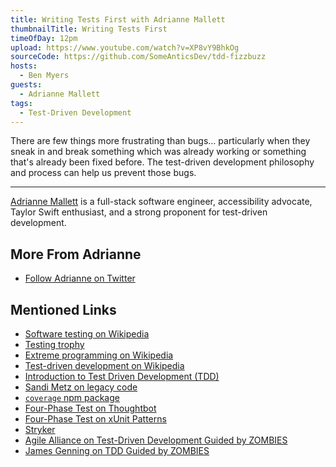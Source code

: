 ```yaml
---
title: Writing Tests First with Adrianne Mallett
thumbnailTitle: Writing Tests First
timeOfDay: 12pm
upload: https://www.youtube.com/watch?v=XP8vY9BhkOg
sourceCode: https://github.com/SomeAnticsDev/tdd-fizzbuzz
hosts:
  - Ben Myers
guests:
  - Adrianne Mallett
tags:
  - Test-Driven Development
---
```


There are few things more frustrating than bugs… particularly when they sneak in and break something which was already working or something that's already been fixed before. The test-driven development philosophy and process can help us prevent those bugs.

---

[Adrianne Mallett](https://twitter.com/mennairda) is a full-stack software engineer, accessibility advocate, Taylor Swift enthusiast, and a strong proponent for test-driven development.

## More From Adrianne

- [Follow Adrianne on Twitter](https://twitter.com/mennairda)

## Mentioned Links

- [Software testing on Wikipedia](http://en.wikipedia.org/wiki/Software_testing)
- [Testing trophy](https://kentcdodds.com/blog/write-tests)
- [Extreme programming on Wikipedia](https://en.wikipedia.org/wiki/Extreme_programming)
- [Test-driven development on Wikipedia](https://en.wikipedia.org/wiki/Test-driven_development)
- [Introduction to Test Driven Development (TDD)](http://agiledata.org/essays/tdd.html)
- [Sandi Metz on legacy code](https://www.youtube.com/watch?v=8bZh5LMaSmE)
- [`coverage` npm package](https://www.youtube.com/watch?v=8bZh5LMaSmE)
- [Four-Phase Test on Thoughtbot](https://thoughtbot.com/blog/four-phase-test)
- [Four-Phase Test on xUnit Patterns](http://xunitpatterns.com/Four%20Phase%20Test.html)
- [Stryker](https://stryker-mutator.io)
- [Agile Alliance on Test-Driven Development Guided by ZOMBIES](https://www.agilealliance.org/resources/sessions/test-driven-development-guided-by-zombies/)
- [James Genning on TDD Guided by ZOMBIES](http://blog.wingman-sw.com/tdd-guided-by-zombies)
